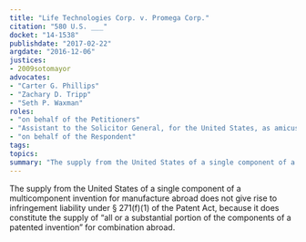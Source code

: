 ```yaml
---
title: "Life Technologies Corp. v. Promega Corp."
citation: "580 U.S. ___"
docket: "14-1538"
publishdate: "2017-02-22"
argdate: "2016-12-06"
justices:
- 2009sotomayor
advocates:
- "Carter G. Phillips"
- "Zachary D. Tripp"
- "Seth P. Waxman"
roles:
- "on behalf of the Petitioners"
- "Assistant to the Solicitor General, for the United States, as amicus curiae, supporting the Petitioners"
- "on behalf of the Respondent"
tags:
topics:
summary: "The supply from the United States of a single component of a multicomponent invention for manufacture abroad does not give rise to infringement liability under § 271(f)(1) of the Patent Act, because it does constitute the supply of “all or a substantial portion of the components of a patented invention” for combination abroad."
---
```

The supply from the United States of a single component of a multicomponent invention for manufacture abroad does not give rise to infringement liability under § 271(f)(1) of the Patent Act, because it does constitute the supply of “all or a substantial portion of the components of a patented invention” for combination abroad.

